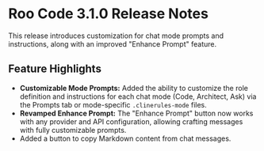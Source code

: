 # Roo Code 3.1.0 Release Notes

This release introduces customization for chat mode prompts and instructions, along with an improved "Enhance Prompt" feature.

## Feature Highlights

*   **Customizable Mode Prompts:** Added the ability to customize the role definition and instructions for each chat mode (Code, Architect, Ask) via the Prompts tab or mode-specific `.clinerules-mode` files.
*   **Revamped Enhance Prompt:** The "Enhance Prompt" button now works with any provider and API configuration, allowing crafting messages with fully customizable prompts.
*   Added a button to copy Markdown content from chat messages.